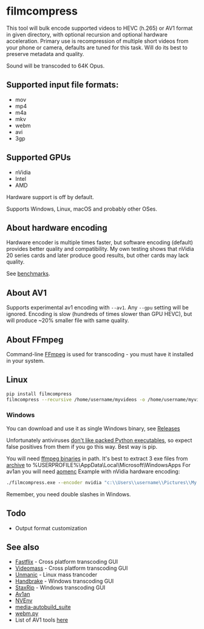 # filmcompress

This tool will bulk encode supported videos to HEVC (h.265) or AV1 format in given directory, with optional recursion
and optional hardware acceleration. Primary use is recompression of multiple short videos from your phone or 
camera, defaults are tuned for this task. Will do its best to preserve metadata and quality.

Sound will be transcoded to 64K Opus.


## Supported input file formats:

* mov
* mp4
* m4a
* mkv
* webm
* avi
* 3gp

## Supported GPUs

* nVidia
* Intel
* AMD

Hardware support is off by default.

Supports Windows, Linux, macOS and probably other OSes.

## About hardware encoding

Hardware encoder is multiple times faster, but software encoding (default) provides better quality and compatibility.
My own testing shows that nVidia 20 series cards and later produce good results, but other cards may lack quality.

See [benchmarks](benchmarks.md).

## About AV1

Supports experimental av1 encoding with `--av1`. Any `--gpu` setting will be ignored. Encoding is slow (hundreds of
times slower than GPU HEVC), but will produce ~20% smaller file with same quality.

## About FFmpeg

Command-line [FFmpeg](https://ffmpeg.org/) is used for transcoding - you must have it installed in your system.

## Linux

```sh
pip install filmcompress
filmcompress --recursive /home/username/myvideos -o /home/username/myvideos/compressed
```

### Windows

You can download and use it as single Windows binary, see [Releases](https://github.com/varnav/filmcompress/releases/)

Unfortunately antiviruses [don't like packed Python executables](https://github.com/pyinstaller/pyinstaller/issues?q=is%3Aissue+virus), so expect false positives from them if you go this way. Best way is pip.

You will need [ffmpeg binaries](https://www.gyan.dev/ffmpeg/builds/) in path. It's best to
extract 3 exe files from [archive](https://www.gyan.dev/ffmpeg/builds/ffmpeg-git-essentials.7z) to %USERPROFILE%\AppData\Local\Microsoft\WindowsApps
For av1an you will need [aomenc](https://ci.appveyor.com/project/marcomsousa/build-aom/build/artifacts)
Example with nVidia hardware encoding:

```cmd
./filmcompress.exe --encoder nvidia "c:\\Users\\username\\Pictures\\My Vacation" -o "c:\\Users\\username\\Pictures\\My Vacation\\compressed"
```

Remember, you need double slashes in Windows.

## Todo

* Output format customization

## See also

* [Fastflix](https://github.com/cdgriffith/FastFlix) - Cross platform transcoding GUI
* [Videomass](https://pypi.org/project/videomass/) - Cross platform transcoding GUI
* [Unmanic](https://github.com/Josh5/unmanic) - Linux mass trancoder
* [Handbrake](https://handbrake.fr/) - Windows transcoding GUI
* [StaxRip](https://github.com/staxrip/staxrip/) - Windows transcoding GUI
* [Av1an](https://github.com/master-of-zen/Av1an)
* [NVEnv](https://github.com/rigaya/NVEnc)
* [media-autobuild_suite](https://github.com/m-ab-s/media-autobuild_suite)
* [webm.py](https://github.com/Kagami/webm.py)
* List of AV1 tools [here](https://nwgat.ninja/test-driving-aomedias-av1-codec/)